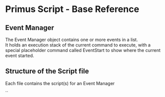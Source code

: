 # Primus Script - Base Reference

## Event Manager
The Event Manager object contains one or more events in a list.  
It holds an execution stack of the current command to execute, with a special placeholder command called EventStart to show where
the current event started. 

## Structure of the Script file
Each file contains the script(s) for an Event Manager

`` 
